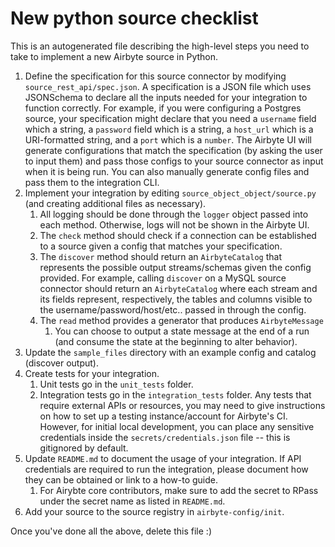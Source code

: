 # New python source checklist

This is an autogenerated file describing the high-level steps you need to take to implement a new Airbyte source in Python.

1. Define the specification for this source connector by modifying `source_rest_api/spec.json`.
   A specification is a JSON file which uses JSONSchema to declare all the inputs needed for your integration to function 
   correctly. For example, if you were configuring a Postgres source, your specification might declare that you need a 
   `username` field which a string, a `password` field which is a string, a `host_url` which is a URI-formatted string, 
   and a `port` which is a `number`. The Airbyte UI will generate configurations that match the specification (by asking 
   the user to input them) and pass those configs to your source connector as input when it is being run.
   You can also manually generate config files and pass them to the integration CLI.
1. Implement your integration by editing `source_object_object/source.py` (and creating additional files as necessary).
    1. All logging should be done through the `logger` object passed into each method. Otherwise, logs will not be shown
       in the Airbyte UI. 
    1. The `check` method should check if a connection can be established to a source given a config that matches your specification.
    1. The `discover` method should return an `AirbyteCatalog` that represents the possible output streams/schemas given the config provided. 
       For example, calling `discover` on a MySQL source connector should return an `AirbyteCatalog` where each stream and its fields represent, 
       respectively, the tables and columns visible to the username/password/host/etc.. passed in through the config. 
    1. The `read` method provides a generator that produces `AirbyteMessage`
        1. You can choose to output a state message at the end of a run (and consume the state at the beginning to alter behavior).
1. Update the `sample_files` directory with an example config and catalog (discover output).
1. Create tests for your integration. 
    1. Unit tests go in the `unit_tests` folder. 
    1. Integration tests go in the `integration_tests` folder. Any tests that require external APIs or resources, you may need to give instructions on how to set up a testing instance/account for Airbyte's CI.
       However, for initial local development, you can place any sensitive credentials inside the `secrets/credentials.json` file -- this is gitignored by default. 
1. Update `README.md` to document the usage of your integration. If API credentials are required to run the integration, please document how they can be obtained or link to a how-to guide.
    1. For Airybte core contributors, make sure to add the secret to RPass under the secret name as listed in `README.md`.
1. Add your source to the source registry in `airbyte-config/init`.

Once you've done all the above, delete this file :)

